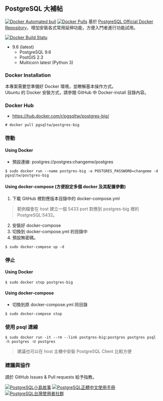 ## PostgreSQL 大補帖
[![Docker Automated buil](https://img.shields.io/docker/automated/pgsqltw/postgres-big.svg)](https://hub.docker.com/r/pgsqltw/postgres-big/)
[![Docker Pulls](https://img.shields.io/docker/pulls/pgsqltw/postgres-big.svg)](https://hub.docker.com/r/pgsqltw/postgres-big/)
基於 [PostgreSQL Official Docker Repository](https://hub.docker.com/_/postgres/)，增加安裝各式常用延伸功能，方便入門者進行功能試用。

[![Docker Build Statu](https://img.shields.io/docker/build/pgsqltw/postgres-big.svg)](https://hub.docker.com/r/pgsqltw/postgres-big/builds/)
* 9.6 (latest)
   * PostgreSQL 9.6
   * PostGIS 2.3
   * Multicorn latest (Python 3)

### Docker Installation
本專案需要您準備好 Docker 環境，並瞭解基本操作方式。\
Ubuntu 的 Docker 安裝方式，請參閱 GitHub 中 Docker-install 目錄內容。

### Docker Hub
* https://hub.docker.com/r/pgsqltw/postgres-big/

```
# docker pull pgsqltw/postgres-big
```

### 啓動
#### Using Docker
* 預設連線: postgres://postgres:changeme/postgres

```
$ sudo docker run --name postgres-big -e POSTGRES_PASSWORD=changeme -d pgsqltw/postgres-big
```

#### Using docker-compose (方便設定多個 docker 及其配置參數)
1. 下載 GitHub 裡對應版本目錄中的 docker-compose.yml
> 範例檔會在 host 建立一個 5433 port 對應到 postgres-big 裡的 PostgreSQL:5432。
2. 安裝好 docker-compose
3. 切換到 docker-compose.yml 的目錄中
4. 預設無密碼。

```
$ sudo docker-compose up -d
```

### 停止
#### Using Docker

```
$ sudo docker stop postgres-big
```

#### Using docker-compose
* 切換到原 docker-compose.yml 同目錄

```
$ sudo docker-compose stop
```

### 使用 psql 連線

```
$ sudo docker run -it --rm --link postgres-big:postgres postgres psql -h postgres -U postgres
```

> 建議也可以在 host 主機中安裝 PostgreSQL Client 比較方便

### 建議與協作
請於 GitHub Issues & Pull requests 給予指教。

[![PostgreSQL小島故事](https://img.shields.io/badge/小島故事-PostgreSQL-blue.svg)](https://pgsql-tw.github.io/island/)
[![PostgreSQL正體中文使用手冊](https://img.shields.io/badge/%E6%AD%A3%E9%AB%94%E4%B8%AD%E6%96%87%E4%BD%BF%E7%94%A8%E6%89%8B%E5%86%8A-PostgreSQL-blue.svg)](https://www.gitbook.com/book/pgsql-tw/documents/details)
[![PostgreSQL台灣使用者社群](https://img.shields.io/badge/台灣使用者社群-PostgreSQL-blue.svg)](https://pgsql-tw.github.io)
